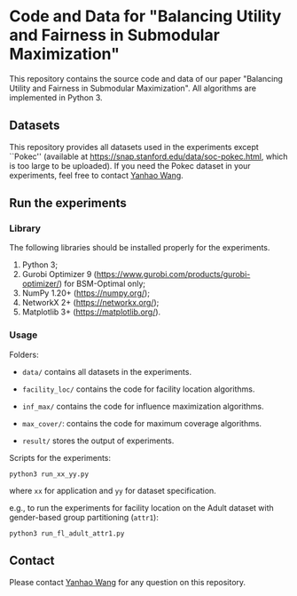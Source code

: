 # Code and Data for "Balancing Utility and Fairness in Submodular Maximization"

This repository contains the source code and data of our paper "Balancing Utility and Fairness in Submodular Maximization". All algorithms are implemented in Python 3.

## Datasets

This repository provides all datasets used in the experiments except ``Pokec'' (available at <https://snap.stanford.edu/data/soc-pokec.html>, which is too large to be uploaded). If you need the Pokec dataset in your experiments, feel free to contact [Yanhao Wang](mailto:yhwang@dase.ecnu.edu.cn).

## Run the experiments

### Library

The following libraries should be installed properly for the experiments.

1. Python 3;
2. Gurobi Optimizer 9 (<https://www.gurobi.com/products/gurobi-optimizer/>) for BSM-Optimal only;
3. NumPy 1.20+ (<https://numpy.org/>);
4. NetworkX 2+ (<https://networkx.org/>);
5. Matplotlib 3+ (<https://matplotlib.org/>).

### Usage

Folders:

- `data/` contains all datasets in the experiments.

- `facility_loc/` contains the code for facility location algorithms.

- `inf_max/` contains the code for influence maximization algorithms.

- `max_cover/`: contains the code for maximum coverage algorithms.

- `result/` stores the output of experiments.

Scripts for the experiments:

 `python3 run_xx_yy.py`

where `xx` for application and `yy` for dataset specification.

e.g., to run the experiments for facility location on the Adult dataset with gender-based group partitioning (`attr1`):

 `python3 run_fl_adult_attr1.py`

## Contact

Please contact [Yanhao Wang](mailto:yhwang@dase.ecnu.edu.cn) for any question on this repository.
